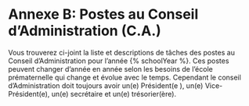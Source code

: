 # Annexe B: Postes au Conseil d’Administration (C.A.)

Vous trouverez ci-joint la liste et descriptions de tâches des postes au Conseil d’Administration pour l’année {% schoolYear %}. Ces postes peuvent changer d’année en année selon les besoins de l’école prématernelle qui change et évolue avec le temps. Cependant le conseil d’Administration doit toujours avoir un(e) Président(e ), un(e) Vice-Président(e), un(e) secrétaire et un(e) trésorier(ère).